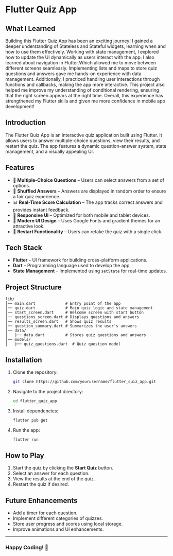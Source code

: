 # Flutter Quiz App

## What I Learned

Building this Flutter Quiz App has been an exciting journey! I gained a deeper understanding of Stateless and Stateful widgets, learning when and how to use them effectively. Working with state management, I explored how to update the UI dynamically as users interact with the app. I also learned about navigation in Flutter.Which allowed me to move between different screens seamlessly. Implementing lists and maps to store quiz questions and answers gave me hands-on experience with data management. Additionally, I practiced handling user interactions through functions and callbacks, making the app more interactive. This project also helped me improve my understanding of conditional rendering, ensuring that the right screen appears at the right time. Overall, this experience has strengthened my Flutter skills and given me more confidence in mobile app development! 

## Introduction
The Flutter Quiz App is an interactive quiz application built using Flutter. It allows users to answer multiple-choice questions, view their results, and restart the quiz. The app features a dynamic question-answer system, state management, and a visually appealing UI.

 
## Features
- 📝 **Multiple-Choice Questions** – Users can select answers from a set of options.
- 🔀 **Shuffled Answers** – Answers are displayed in random order to ensure a fair quiz experience.
- 📊 **Real-Time Score Calculation** – The app tracks correct answers and provides instant feedback.
- 📱 **Responsive UI** – Optimized for both mobile and tablet devices.
- 🎨 **Modern UI Design** – Uses Google Fonts and gradient themes for an attractive look.
- 🔄 **Restart Functionality** – Users can retake the quiz with a single click.

## Tech Stack
- **Flutter** – UI framework for building cross-platform applications.
- **Dart** – Programming language used to develop the app.
- **State Management** – Implemented using `setState` for real-time updates.


## Project Structure
```
lib/
│── main.dart             # Entry point of the app
│── quiz.dart             # Main quiz logic and state management
│── start_screen.dart     # Welcome screen with start button
│── questions_screen.dart # Displays questions and answers
│── results_screen.dart   # Shows quiz results
│── question_summary.dart # Summarizes the user's answers
│── data/
│   ├── data.dart         # Stores quiz questions and answers
│── models/
│   ├── quiz_questions.dart  # Quiz question model
```

## Installation
1. Clone the repository:
   ```sh
   git clone https://github.com/yourusername/flutter_quiz_app.git
   ```
2. Navigate to the project directory:
   ```sh
   cd flutter_quiz_app
   ```
3. Install dependencies:
   ```sh
   flutter pub get
   ```
4. Run the app:
   ```sh
   flutter run
   ```

## How to Play
1. Start the quiz by clicking the **Start Quiz** button.
2. Select an answer for each question.
3. View the results at the end of the quiz.
4. Restart the quiz if desired.

## Future Enhancements
- Add a timer for each question.
- Implement different categories of quizzes.
- Store user progress and scores using local storage.
- Improve animations and UI enhancements.

---
### Happy Coding! 🚀




 